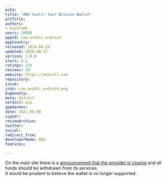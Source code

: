 ```yaml
---
wsId: 
title: 'ANX Vault: Your Bitcoin Wallet'
altTitle: 
authors:
- kiwilamb
users: 10000
appId: com.anxbtc.android
appCountry: 
released: 2014-04-29
updated: 2016-08-17
version: 1.8.0
stars: 4.1
ratings: 135
reviews: 10
website: https://anxintl.com
repository: 
issue: 
icon: com.anxbtc.android.png
bugbounty: 
meta: defunct
verdict: wip
appHashes: 
date: 2021-05-08
signer: 
reviewArchive: 
twitter: 
social: 
redirect_from: 
developerName: ANX
features: 

---
```


On the main site there is a [announcement that the provider is closing](https://anxpro.com/) and all funds should be withdrawn from its services.<br>
It would be prudent to believe the wallet is no longer supported.

